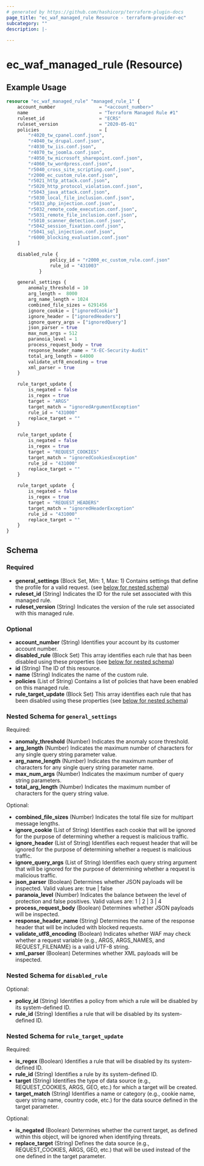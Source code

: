 ```yaml
---
# generated by https://github.com/hashicorp/terraform-plugin-docs
page_title: "ec_waf_managed_rule Resource - terraform-provider-ec"
subcategory: ""
description: |-
  
---
```


# ec_waf_managed_rule (Resource)



## Example Usage

```terraform
resource "ec_waf_managed_rule" "managed_rule_1" {
    account_number                = "<account_number>"
    name                          = "Terraform Managed Rule #1"
    ruleset_id                    = "ECRS"
    ruleset_version               = "2020-05-01"
    policies                      = [
        "r4020_tw_cpanel.conf.json",
        "r4040_tw_drupal.conf.json",
        "r4030_tw_iis.conf.json",
        "r4070_tw_joomla.conf.json",
        "r4050_tw_microsoft_sharepoint.conf.json",
        "r4060_tw_wordpress.conf.json",
        "r5040_cross_site_scripting.conf.json",
        "r2000_ec_custom_rule.conf.json",
        "r5021_http_attack.conf.json",
        "r5020_http_protocol_violation.conf.json",
        "r5043_java_attack.conf.json",
        "r5030_local_file_inclusion.conf.json",
        "r5033_php_injection.conf.json",
        "r5032_remote_code_execution.conf.json",
        "r5031_remote_file_inclusion.conf.json",
        "r5010_scanner_detection.conf.json",
        "r5042_session_fixation.conf.json",
        "r5041_sql_injection.conf.json",
        "r6000_blocking_evaluation.conf.json"
    ]

    disabled_rule {
                policy_id = "r2000_ec_custom_rule.conf.json"
                rule_id = "431003"
            } 

    general_settings {
        anomaly_threshold = 10
        arg_length =  8000
        arg_name_length = 1024
        combined_file_sizes = 6291456
        ignore_cookie = ["ignoredCookie"]
        ignore_header = ["ignoredHeaders"]
        ignore_query_args = ["ignoredQuery"]
        json_parser = true
        max_num_args = 512
        paranoia_level = 1
        process_request_body = true
        response_header_name = "X-EC-Security-Audit"
        total_arg_length = 64000
        validate_utf8_encoding = true
        xml_parser = true
    }

    rule_target_update {
        is_negated = false
        is_regex = true
        target = "ARGS"
        target_match = "ignoredArgumentException"
        rule_id = "431000"
        replace_target = ""
    }

    rule_target_update {
        is_negated = false
        is_regex = true
        target = "REQUEST_COOKIES"
        target_match = "ignoredCookiesException"
        rule_id = "431000"
        replace_target = ""
    }

    rule_target_update  {
        is_negated = false
        is_regex = true
        target = "REQUEST_HEADERS"
        target_match = "ignoredHeaderException"
        rule_id = "431000"
        replace_target = ""
    }
}
```

<!-- schema generated by tfplugindocs -->
## Schema

### Required

- **general_settings** (Block Set, Min: 1, Max: 1) Contains settings that define the profile for a valid request. (see [below for nested schema](#nestedblock--general_settings))
- **ruleset_id** (String) Indicates the ID for the rule set associated with this managed rule.
- **ruleset_version** (String) Indicates the version of the rule set associated with this managed rule.

### Optional

- **account_number** (String) Identifies your account by its customer account number.
- **disabled_rule** (Block Set) This array identifies each rule that has been disabled using these properties (see [below for nested schema](#nestedblock--disabled_rule))
- **id** (String) The ID of this resource.
- **name** (String) Indicates the name of the custom rule.
- **policies** (List of String) Contains a list of policies that have been enabled on this managed rule.
- **rule_target_update** (Block Set) This array identifies each rule that has been disabled using these properties (see [below for nested schema](#nestedblock--rule_target_update))

<a id="nestedblock--general_settings"></a>
### Nested Schema for `general_settings`

Required:

- **anomaly_threshold** (Number) Indicates the anomaly score threshold.
- **arg_length** (Number) Indicates the maximum number of characters for any single query string parameter value.
- **arg_name_length** (Number) Indicates the maximum number of characters for any single query string parameter name.
- **max_num_args** (Number) Indicates the maximum number of query string parameters.
- **total_arg_length** (Number) Indicates the maximum number of characters for the query string value.

Optional:

- **combined_file_sizes** (Number) Indicates the total file size for multipart message lengths.
- **ignore_cookie** (List of String) Identifies each cookie that will be ignored for the purpose of determining whether a request is malicious traffic.
- **ignore_header** (List of String) Identifies each request header that will be ignored for the purpose of determining whether a request is malicious traffic.
- **ignore_query_args** (List of String) Identifies each query string argument that will be ignored for the purpose of determining whether a request is malicious traffic.
- **json_parser** (Boolean) Determines whether JSON payloads will be inspected. Valid values are: true | false
- **paranoia_level** (Number) Indicates the balance between the level of protection and false positives. Valid values are: 1 | 2 | 3 | 4
- **process_request_body** (Boolean) Determines whether JSON payloads will be inspected.
- **response_header_name** (String) Determines the name of the response header that will be included with blocked requests.
- **validate_utf8_encoding** (Boolean) Indicates whether WAF may check whether a request variable (e.g., ARGS, ARGS_NAMES, and REQUEST_FILENAME) is a valid UTF-8 string.
- **xml_parser** (Boolean) Determines whether XML payloads will be inspected.


<a id="nestedblock--disabled_rule"></a>
### Nested Schema for `disabled_rule`

Optional:

- **policy_id** (String) Identifies a policy from which a rule will be disabled by its system-defined ID.
- **rule_id** (String) Identifies a rule that will be disabled by its system-defined ID.


<a id="nestedblock--rule_target_update"></a>
### Nested Schema for `rule_target_update`

Required:

- **is_regex** (Boolean) Identifies a rule that will be disabled by its system-defined ID.
- **rule_id** (String) Identifies a rule by its system-defined ID.
- **target** (String) Identifies the type of data source (e.g., REQUEST_COOKIES, ARGS, GEO, etc.) for which a target will be created.
- **target_match** (String) Identifies a name or category (e.g., cookie name, query string name, country code, etc.) for the data source defined in the target parameter.

Optional:

- **is_negated** (Boolean) Determines whether the current target, as defined within this object, will be ignored when identifying threats.
- **replace_target** (String) Defines the data source (e.g., REQUEST_COOKIES, ARGS, GEO, etc.) that will be used instead of the one defined in the target parameter.


